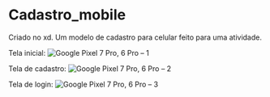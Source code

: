 # Cadastro_mobile
Criado no xd.
Um modelo de cadastro para celular feito para uma atividade.

Tela inicial:
![Google Pixel 7 Pro, 6 Pro – 1](https://github.com/user-attachments/assets/0ab78f67-eb7c-46b6-b4f6-4edc575dfced)

Tela de cadastro:
![Google Pixel 7 Pro, 6 Pro – 2](https://github.com/user-attachments/assets/b5b45493-8f94-4685-89b5-526f66821600)

Tela de login:
![Google Pixel 7 Pro, 6 Pro – 3](https://github.com/user-attachments/assets/9e9bad69-f590-4895-9793-d665a14366d5)
